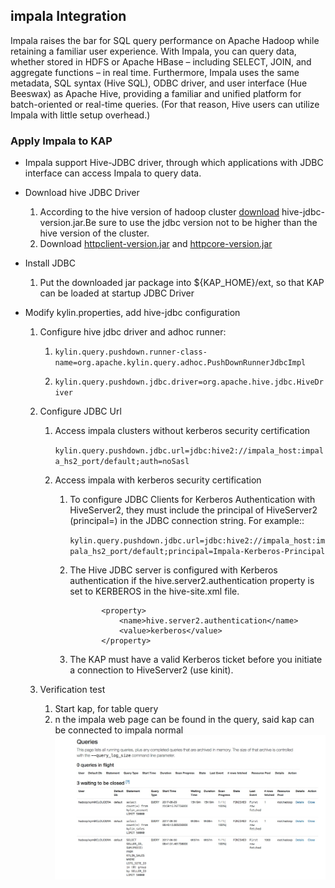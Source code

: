 ## impala Integration

Impala raises the bar for SQL query performance on Apache Hadoop while retaining a familiar user experience. With Impala, you can query data, whether stored in HDFS or Apache HBase – including SELECT, JOIN, and aggregate functions – in real time. Furthermore, Impala uses the same metadata, SQL syntax (Hive SQL), ODBC driver, and user interface (Hue Beeswax) as Apache Hive, providing a familiar and unified platform for batch-oriented or real-time queries. (For that reason, Hive users can utilize Impala with little setup overhead.)

### Apply Impala to KAP
* Impala support Hive-JDBC driver, through which applications with JDBC interface can access Impala to query data.

* Download hive JDBC Driver
  1. According to the hive version of hadoop cluster [download](hive-jdbc.jarhttps://mvnrepository.com/artifact/org.apache.hive/hive-jdbc) hive-jdbc-version.jar.Be sure to use the jdbc version not to be higher than the hive version of the cluster.
  2. Download [httpclient-version.jar](https://mvnrepository.com/artifact/org.apache.httpcomponents/httpclient) and [httpcore-version.jar](https://mvnrepository.com/artifact/org.apache.httpcomponents/httpcore)

* Install JDBC
  1. Put the downloaded jar package into ${KAP_HOME}/ext, so that KAP can be loaded at startup JDBC Driver


* Modify kylin.properties, add hive-jdbc configuration


  1. Configure hive jdbc driver and adhoc runner:

     1. ```kylin.query.pushdown.runner-class-name=org.apache.kylin.query.adhoc.PushDownRunnerJdbcImpl```

     2. ```kylin.query.pushdown.jdbc.driver=org.apache.hive.jdbc.HiveDriver```


  2. Configure JDBC Url

     1. Access impala clusters without kerberos security certification

          ```kylin.query.pushdown.jdbc.url=jdbc:hive2://impala_host:impala_hs2_port/default;auth=noSasl```

     2. Access impala with kerberos security certification
        1. To configure JDBC Clients for Kerberos Authentication with HiveServer2, they must include the principal of HiveServer2 (principal=<HiveServer2-Kerberos-Principal>) in the JDBC connection string. For example::

           ```kylin.query.pushdown.jdbc.url=jdbc:hive2://impala_host:impala_hs2_port/default;principal=Impala-Kerberos-Principal```


         2. The Hive JDBC server is configured with Kerberos authentication if the hive.server2.authentication property is set to KERBEROS in the hive-site.xml file.

            ```
                   <property>
                       <name>hive.server2.authentication</name>
                       <value>kerberos</value>
                   </property>
             ```
        3. The KAP must have a valid Kerberos ticket before you initiate a connection to HiveServer2 (use kinit).

  3. Verification test
     1. Start kap, for table query
     2. n the impala web page can be found in the query, said kap can be connected to impala normal
      ![](images/impala/1.png)





